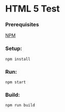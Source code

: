 # HTML 5 Test

### Prerequisites
[NPM](https://nodejs.org/)

### Setup:
```
npm install
```
### Run:
```
npm start
```
### Build:
```
npm run build
```
